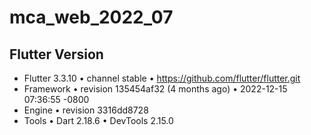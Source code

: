# mca_web_2022_07

## Flutter Version
- Flutter 3.3.10 • channel stable • https://github.com/flutter/flutter.git
- Framework • revision 135454af32 (4 months ago) • 2022-12-15 07:36:55 -0800
- Engine • revision 3316dd8728
- Tools • Dart 2.18.6 • DevTools 2.15.0


